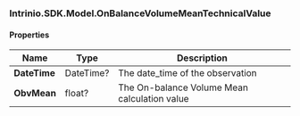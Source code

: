 [//]: # (CLASS:Intrinio.SDK.Model.OnBalanceVolumeMeanTechnicalValue)

[//]: # (KIND:object)

### Intrinio.SDK.Model.OnBalanceVolumeMeanTechnicalValue
#### Properties

[//]: # (START_DEFINITION)

Name | Type | Description
------------ | ------------- | -------------
**DateTime** | DateTime? | The date_time of the observation &nbsp;
**ObvMean** | float? | The On-balance Volume Mean calculation value &nbsp;

[//]: # (END_DEFINITION)


